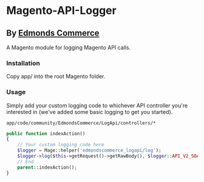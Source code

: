 # Magento-API-Logger #
## By [Edmonds Commerce](https://www.edmondscommerce.co.uk) ##

A Magento module for logging Magento API calls.

### Installation ###

Copy app/ into the root Magento folder.

### Usage ###

Simply add your custom logging code to whichever API controller you're
interested in (we've added some basic logging to get you started).


```
app/code/community/EdmondsCommerce/LogApi/controllers/*
```
```php
public function indexAction()
{
    // Your custom logging code here
    $logger = Mage::helper('edmondscommerce_logapi/log');
    $logger->log($this->getRequest()->getRawBody(), $logger::API_V2_SOAP);
    // End
    parent::indexAction();
}
```
